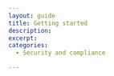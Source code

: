 ```yaml
---
layout: guide
title: Getting started
description: 
excerpt: 
categories:
  - Security and compliance

---
```


